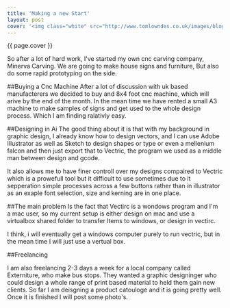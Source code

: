 ```yaml
---
title: 'Making a new Start'
layout: post
cover: '<img class="white" src="http://www.tomlowndes.co.uk/images/blog/gitjekyll.gif" alt="Github + Jekyll" />'
---
```

{{ page.cover }}

So after a lot of hard work, I've started my own cnc carving company, Minerva Carving. We are going to make house signs and furniture, But also do some rapid prototyping on the side.
<!--more-->

##Buying a Cnc Machine
After a lot of discussion with uk based manufacterers we decided to buy and 8x4 foot cnc machine, which will arive by the end of the month. In the mean time we have rented a small A3 machine to make samples of signs and get used to the whole design process. Which I am finding ralativly easy.

##Designing in Ai
The good thing about it is that with my background in graphic design, I already know how to design vectors, and I can use Adobe Illustrator as well as Sketch to design shapes or type or even a mellenium falcon and then just export that to Vectric, the program we used as a middle man between design and gcode.

It also allows me to have finer controll over my designs compaired to Vectric which is a prowefull tool but it difficult to use sometimes due to it sepperation simple processes across a few buttons rather than in illustrator as an exaple font selection, size and kerning are in one place.

##The main problem 
Is the fact that Vectirc is a wondows program and I'm a mac user, so my current setup is either design on mac and use a virtualbox shared folder to transfer Items to windows, or design in vectirc.

I think, i will eventually get a windows computer purely to run vectric, but in the mean time I will just use a vertual box.

##Freelancing

I am also freelancing 2-3 days a week for a local company called Externiture, who make bus stops. They wanted a graphic designinger who could design a whole range of print based material to held them gain new clients. So far I am deisgning a product catouloge and it is going pretty well. Once it is finished I will post some photo's.